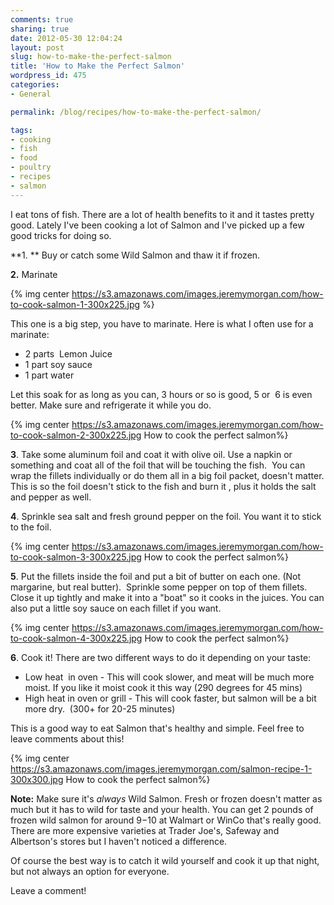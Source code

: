 ```yaml
---
comments: true
sharing: true
date: 2012-05-30 12:04:24
layout: post
slug: how-to-make-the-perfect-salmon
title: 'How to Make the Perfect Salmon'
wordpress_id: 475
categories:
- General

permalink: /blog/recipes/how-to-make-the-perfect-salmon/

tags:
- cooking
- fish
- food
- poultry
- recipes
- salmon
---
```


I eat tons of fish. There are a lot of health benefits to it and it tastes pretty good. Lately I've been cooking a lot of Salmon and I've picked up a few good tricks for doing so.

**1. ** Buy or catch some Wild Salmon and thaw it if frozen.

**2.** Marinate

{% img center https://s3.amazonaws.com/images.jeremymorgan.com/how-to-cook-salmon-1-300x225.jpg  %}

This one is a big step, you have to marinate. Here is what I often use for a marinate:

  * 2 parts  Lemon Juice
  * 1 part soy sauce
  * 1 part water

Let this soak for as long as you can, 3 hours or so is good, 5 or  6 is even better. Make sure and refrigerate it while you do.

{% img center https://s3.amazonaws.com/images.jeremymorgan.com/how-to-cook-salmon-2-300x225.jpg  How to cook the perfect salmon%}

**3**. Take some aluminum foil and coat it with olive oil. Use a napkin or something and coat all of the foil that will be touching the fish.  You can wrap the fillets individually or do them all in a big foil packet, doesn't matter. This is so the foil doesn't stick to the fish and burn it , plus it holds the salt and pepper as well.

**4**. Sprinkle sea salt and fresh ground pepper on the foil. You want it to stick to the foil.

{% img center https://s3.amazonaws.com/images.jeremymorgan.com/how-to-cook-salmon-3-300x225.jpg  How to cook the perfect salmon%}



**5**. Put the fillets inside the foil and put a bit of butter on each one. (Not margarine, but real butter).  Sprinkle some pepper on top of them fillets. Close it up tightly and make it into a "boat" so it cooks in the juices. You can also put a little soy sauce on each fillet if you want.

{% img center https://s3.amazonaws.com/images.jeremymorgan.com/how-to-cook-salmon-4-300x225.jpg  How to cook the perfect salmon%}

**6**. Cook it! There are two different ways to do it depending on your taste:

  * Low heat  in oven - This will cook slower, and meat will be much more moist. If you like it moist cook it this way (290 degrees for 45 mins)
  * High heat in oven or grill - This will cook faster, but salmon will be a bit more dry.  (300+ for 20-25 minutes)

This is a good way to eat Salmon that's healthy and simple. Feel free to leave comments about this!

{% img center https://s3.amazonaws.com/images.jeremymorgan.com/salmon-recipe-1-300x300.jpg  How to cook the perfect salmon%}

**Note:** Make sure it's _always_ Wild Salmon. Fresh or frozen doesn't matter as much but it has to wild for taste and your health. You can get 2 pounds of frozen wild salmon for around $9-$10 at Walmart or WinCo that's really good. There are more expensive varieties at Trader Joe's, Safeway and Albertson's stores but I haven't noticed a difference.

Of course the best way is to catch it wild yourself and cook it up that night, but not always an option for everyone.

Leave a comment!
